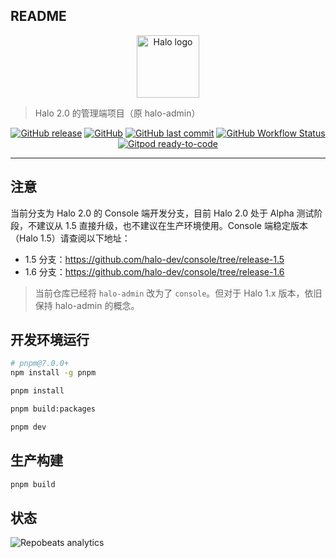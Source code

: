 ## README

<p align="center">
    <a href="https://halo.run" target="_blank" rel="noopener noreferrer">
        <img width="100" src="https://halo.run/logo" alt="Halo logo" />
    </a>
</p>

> Halo 2.0 的管理端项目（原 halo-admin）

<p align="center">
<a href="https://github.com/halo-dev/console/releases"><img alt="GitHub release" src="https://img.shields.io/github/release/halo-dev/console.svg?style=flat-square" /></a>
<a href="https://github.com/halo-dev/console/blob/master/LICENSE"><img alt="GitHub" src="https://img.shields.io/github/license/halo-dev/console?style=flat-square"></a>
<a href="https://github.com/halo-dev/console/commits"><img alt="GitHub last commit" src="https://img.shields.io/github/last-commit/halo-dev/console.svg?style=flat-square"></a>
<a href="https://github.com/halo-dev/console/actions"><img alt="GitHub Workflow Status" src="https://img.shields.io/github/workflow/status/halo-dev/console/Halo%20Admin%20CI?style=flat-square"/></a>
<a href="https://gitpod.io/#https://github.com/halo-dev/console"><img alt="Gitpod ready-to-code" src="https://img.shields.io/badge/Gitpod-ready--to--code-blue?logo=gitpod&style=flat-square"/></a>
</p>

------------------------------

## 注意

当前分支为 Halo 2.0 的 Console 端开发分支，目前 Halo 2.0 处于 Alpha 测试阶段，不建议从 1.5 直接升级，也不建议在生产环境使用。Console 端稳定版本（Halo 1.5）请查阅以下地址：

- 1.5 分支：<https://github.com/halo-dev/console/tree/release-1.5>
- 1.6 分支：<https://github.com/halo-dev/console/tree/release-1.6>

> 当前仓库已经将 `halo-admin` 改为了 `console`。但对于 Halo 1.x 版本，依旧保持 halo-admin 的概念。

## 开发环境运行

```bash
# pnpm@7.0.0+
npm install -g pnpm
```

```bash
pnpm install 
```

```bash
pnpm build:packages
```

```bash
pnpm dev
```

## 生产构建

```bash
pnpm build
```

## 状态

![Repobeats analytics](https://repobeats.axiom.co/api/embed/2db66f0e740d300f1bc6417d4465594755a5545d.svg "Repobeats analytics image")
